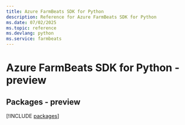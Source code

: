 ```yaml
---
title: Azure FarmBeats SDK for Python
description: Reference for Azure FarmBeats SDK for Python
ms.date: 07/02/2025
ms.topic: reference
ms.devlang: python
ms.service: farmbeats
---
```

# Azure FarmBeats SDK for Python - preview
## Packages - preview
[!INCLUDE [packages](farmbeats-index.md)]